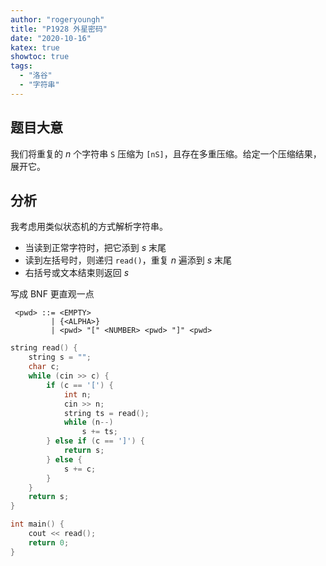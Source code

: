 ```yaml
---
author: "rogeryoungh"
title: "P1928 外星密码"
date: "2020-10-16"
katex: true
showtoc: true
tags:
  - "洛谷"
  - "字符串"
---
```


## 题目大意

我们将重复的 $n$ 个字符串 `S` 压缩为 `[nS]`，且存在多重压缩。给定一个压缩结果，展开它。

## 分析

我考虑用类似状态机的方式解析字符串。

- 当读到正常字符时，把它添到 $s$ 末尾
- 读到左括号时，则递归 `read()`，重复 $n$ 遍添到 $s$ 末尾
- 右括号或文本结束则返回 $s$

写成 BNF 更直观一点

```bnf
 <pwd> ::= <EMPTY>
		 | {<ALPHA>}
		 | <pwd> "[" <NUMBER> <pwd> "]" <pwd>
```

```cpp
string read() {
	string s = "";
	char c;
	while (cin >> c) {
		if (c == '[') {
			int n;
			cin >> n;
			string ts = read();
			while (n--)
				s += ts;
		} else if (c == ']') {
			return s;
		} else {
			s += c;
		}
	}
	return s;
}

int main() {
	cout << read();
	return 0;
}
```
